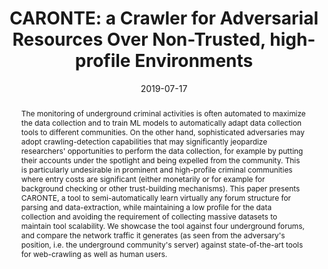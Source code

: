 ---
title: "CARONTE: a Crawler for Adversarial Resources Over Non-Trusted, high-profile Environments"
collection: publications
permalink: /publication/2019-07-17-caronte
open_access_link: "https://arxiv.org/abs/2009.08148"
publisher_link: 'https://ieeexplore.ieee.org/abstract/document/8802484'
excerpt: 'This paper is about the number 1. The number 2 is left for future work.'
abstract: "The monitoring of underground criminal activities is often automated to maximize the data collection and to train ML models to automatically adapt data collection tools to different communities. On the other hand, sophisticated adversaries may adopt crawling-detection capabilities that may significantly jeopardize researchers' opportunities to perform the data collection, for example by putting their accounts under the spotlight and being expelled from the community. This is particularly undesirable in prominent and high-profile criminal communities where entry costs are significant (either monetarily or for example for background checking or other trust-building mechanisms). This paper presents CARONTE, a tool to semi-automatically learn virtually any forum structure for parsing and data-extraction, while maintaining a low profile for the data collection and avoiding the requirement of collecting massive datasets to maintain tool scalability. We showcase the tool against four underground forums, and compare the network traffic it generates (as seen from the adversary's position, i.e. the underground community's server) against state-of-the-art tools for web-crawling as well as human users."
authors: 'Campobasso, M.; Burda, P.; Allodi, L.'
date: 2019-07-17
venue: '2019 IEEE European Symposium on Security and Privacy Workshops (EuroS&PW) - 1st Workshop on Attackers and Cyber-Crime Operations'
paperurl: 'https://doi.org/10.1109/EuroSPW.2019.00055'
citation: 'Your Name, You. (2009). &quot;Paper Title Number 1.&quot; <i>Journal 1</i>. 1(1).'
---